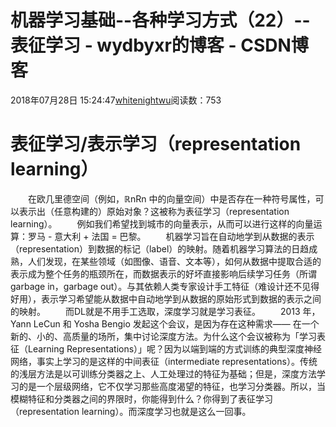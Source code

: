# 机器学习基础--各种学习方式（22）--表征学习 - wydbyxr的博客 - CSDN博客
2018年07月28日 15:24:47[whitenightwu](https://me.csdn.net/wydbyxr)阅读数：753
# 表征学习/表示学习（representation learning）
　　在欧几里德空间（例如，ℝnRn 中的向量空间）中是否存在一种符号属性，可以表示出（任意构建的）原始对象？这被称为表征学习（representation learning）。 
　　例如我们希望找到城市的向量表示，从而可以进行这样的向量运算：罗马 - 意大利 + 法国 = 巴黎。 
　　机器学习旨在自动地学到从数据的表示（representation）到数据的标记（label）的映射。随着机器学习算法的日趋成熟，人们发现，在某些领域（如图像、语音、文本等），如何从数据中提取合适的表示成为整个任务的瓶颈所在，而数据表示的好坏直接影响后续学习任务（所谓garbage in，garbage out）。与其依赖人类专家设计手工特征（难设计还不见得好用），表示学习希望能从数据中自动地学到从数据的原始形式到数据的表示之间的映射。
　　而DL就是不用手工选取，深度学习就是学习表征。 
　　2013 年，Yann LeCun 和 Yosha Bengio 发起这个会议，是因为存在这种需求—— 在一个新的、小的、高质量的场所，集中讨论深度方法。为什么这个会议被称为「学习表征（Learning Representations）」呢？因为以端到端的方式训练的典型深度神经网络，事实上学习的是这样的中间表征（intermediate representations）。传统的浅层方法是以可训练分类器之上、人工处理过的特征为基础；但是，深度方法学习的是一个层级网络，它不仅学习那些高度渴望的特征，也学习分类器。所以，当模糊特征和分类器之间的界限时，你能得到什么？你得到了表征学习（representation learning）。而深度学习也就是这么一回事。
